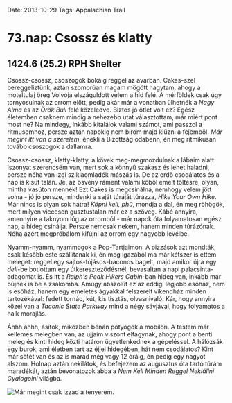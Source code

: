 Date: 2013-10-29
Tags: Appalachian Trail

# 73.nap: Csossz és klatty

## 1424.6 (25.2) RPH Shelter

Csossz-csossz, csoszogok bokáig reggel az avarban. Cakes-szel bereggeliztünk, aztán szomorúan magam mögött hagytam, ahogy a moteltulaj öreg Volvója elszáguldott velem a híd felé. A mérföldek csak úgy tornyosulnak az orrom előtt, pedig akár már a vonatban ülhetnék a *Nagy Alma* és az *Örök Buli* felé közeledve. Biztos jó ötlet volt ez? Egész életemben csaknem mindig a nehezebb utat választottam, már miért pont most ne? Na mindegy, inkább kitalálok valami számot, ami passzol a ritmusomhoz, persze aztán napokig nem bírom majd kiűzni a fejemből. *Már megint itt van a szerelem*, énekli a Bizottság odabenn, én meg ritmikusan tovább csoszogok a dallamra.

Csossz-csossz, klatty-klatty, a kövek meg-megmozdulnak a lábaim alatt. Iszonyat szerencsém van, mert sok a könnyű szakasz és lehet haladni, persze néha van izgi sziklaomladék mászás is. De az erdő csodálatos és a nap is kisüt talán. Jé, az ösvény ráment valami kőből emelt töltésre, olyan, mintha vasúton mennék! Ezt Cakes is megcsinálná, nemhogy velem jött volna - jó jó persze, mindenki a saját túráját túrázza, *Hike Your Own Hike*. Már nincs is olyan sok hátra! *Köpni kell, phű*, mondja a dal, én meg röhögök, mert milyen viccesen gusztustalan már ez a szöveg. Kábé annyira, amennyire a taknyom lóg az orromból - már napok óta folyamatosan egész nap, a hideg csinálja. Persze nemcsak nekem, hanem minden túrázónak. Néha azért megpróbálom kifújni az orrom egy nagyobb levélbe.

Nyamm-nyamm, nyammogok a Pop-Tartjaimon. A pizzások azt mondták, csak később este szállítanak ki, én meg igazából ma már kétszer is ettem meleget: reggel egy sajtos-tojásos-baconos bagelt, majd amikor újra egy *deli*-be botlottam egy útkereszteződésnél, bevasaltan a napi palacsinta-adagomat is. És itt a *Ralph's Peak Hikers Cabin*-ban hideg van, inkább már bújnék is be a zsákomba. Amúgy abszolút ez az eddigi legjobb esőház, nem is esőház, hanem egy emeletes ágyakkal felszerelt víkendház minden tartozékával: fedett tornác, kút, kis tisztás, olvasnivaló. Kár, hogy annyira közel van a *Taconic State Parkway* mind a négy sávjával, hogy folyamatos a halk morajlás.

Áhhh áhhh, ásítok, miközben bénán pötyögök a mobilon. A testem már kellemes melegben van, az ujjaim viszont elfagynak, ahogy pont a benti meleg és kinti hideg közti határon ügyetlenkednek a gépeléssel. A hálózsák egy burok, ami életben tart az éjjel hidegében, hát nem csodálatos? Kint már sötét van és az is marad még vagy 12 óráig, én pedig egy nagyot alszom. Holnap aztán nekilátok, és befejezem az augusztus óta tartó túrám maradékát, aztán bevonatozok abba a *Nem Kell Minden Reggel Nekiállni Gyalogolni* világba.

![Már megint csak izzad a tenyerem.](https://lh3.googleusercontent.com/-AzahRPzRdME/UoU6cY022AI/AAAAAAAALfY/1RAoR02Jujg/s720-Ic42/20131029_134234.jpg)